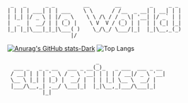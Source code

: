 
```
 _   _      _ _         __        __         _     _ _ 
| | | | ___| | | ___    \ \      / /__  _ __| | __| | |
| |_| |/ _ \ | |/ _ \    \ \ /\ / / _ \| '__| |/ _` | |
|  _  |  __/ | | (_) |    \ V  V / (_) | |  | | (_| |_|
|_| |_|\___|_|_|\___( )    \_/\_/ \___/|_|  |_|\__,_(_)
                    |/                                 
```                 
[![Anurag's GitHub stats-Dark](https://github-readme-stats.vercel.app/api?username=superiuser&show_icons=true&theme=dark#gh-dark-mode-only)](https://github.com/anuraghazra/github-readme-stats#gh-dark-mode-only)
![Top Langs](https://github-readme-stats.vercel.app/api/top-langs/?username=superiuser&layout=donut&show_icons=true&theme=dark)

```
                            _                     
  ___ _   _ _ __   ___ _ __(_)_   _ ___  ___ _ __ 
 / __| | | | '_ \ / _ \ '__| | | | / __|/ _ \ '__|
 \__ \ |_| | |_) |  __/ |  | | |_| \__ \  __/ |   
 |___/\__,_| .__/ \___|_|  |_|\__,_|___/\___|_|   
           |_|   
                                   
```
